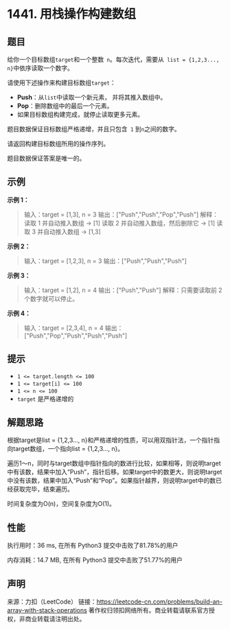 # 1441. 用栈操作构建数组

## 题目

给你一个目标数组` target `和一个整数` n`。每次迭代，需要从`  list = {1,2,3..., n} `中依序读取一个数字。

请使用下述操作来构建目标数组` target `：

* **Push**：从` list `中读取一个新元素， 并将其推入数组中。
* **Pop**：删除数组中的最后一个元素。
* 如果目标数组构建完成，就停止读取更多元素。

题目数据保证目标数组严格递增，并且只包含` 1` 到` n `之间的数字。

请返回构建目标数组所用的操作序列。

题目数据保证答案是唯一的。

## 示例

**示例 1：**

> 输入：target = [1,3], n = 3
> 输出：["Push","Push","Pop","Push"]
> 解释： 
> 读取 1 并自动推入数组 -> [1]
> 读取 2 并自动推入数组，然后删除它 -> [1]
> 读取 3 并自动推入数组 -> [1,3]

**示例 2：**

> 输入：target = [1,2,3], n = 3
> 输出：["Push","Push","Push"]

**示例 3：**

> 输入：target = [1,2], n = 4
> 输出：["Push","Push"]
> 解释：只需要读取前 2 个数字就可以停止。

**示例 4：**

> 输入：target = [2,3,4], n = 4
> 输出：["Push","Pop","Push","Push","Push"]

## 提示

* `1 <= target.length <= 100`
* `1 <= target[i] <= 100`
* `1 <= n <= 100`
* `target` 是严格递增的

## 解题思路

根据target是list = {1,2,3..., n}和严格递增的性质，可以用双指针法，一个指针指向target数组，一个指向list = {1,2,3..., n}。

遍历1～n，同时与target数组中指针指向的数进行比较，如果相等，则说明target中有该数，结果中加入“Push”，指针后移。如果target中的数更大，则说明target中没有该数，结果中加入“Push”和“Pop”。如果指针越界，则说明target中的数已经获取完毕，结束遍历。

时间复杂度为O(n)，空间复杂度为O(1)。

## 性能

执行用时：36 ms, 在所有 Python3 提交中击败了81.78%的用户

内存消耗：14.7 MB, 在所有 Python3 提交中击败了51.77%的用户

## 声明

来源：力扣（LeetCode）
链接：https://leetcode-cn.com/problems/build-an-array-with-stack-operations
著作权归领扣网络所有。商业转载请联系官方授权，非商业转载请注明出处。